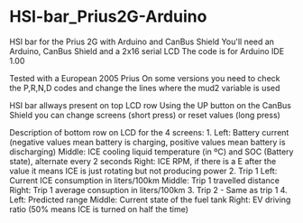 # HSI-bar_Prius2G-Arduino
HSI bar for the Prius 2G with Arduino and CanBus Shield
You'll need an Arduino, CanBus Shield and a 2x16 serial LCD
The code is for Arduino IDE 1.00

Tested with a European 2005 Prius
On some versions you need to check the P,R,N,D codes and change the lines where the mud2 variable is used

HSI bar allways present on top LCD row
Using the UP button on the CanBus Shield you can change screens (short press) or reset values (long press)

Description of bottom row on LCD for the 4 screens:
1.
Left: Battery current (negative values mean battery is charging, positive values mean battery is discharging)
Middle: ICE cooling liquid temperature (in ºC) and SOC (Battery state), alternate every 2 seconds
Right: ICE RPM, if there is a E after the value it means ICE is just rotating but not producing power
2. Trip 1
Left: Current ICE consumption in liters/100km
Middle: Trip 1 travelled distance
Right: Trip 1 average consuption in liters/100km
3. Trip 2 - Same as trip 1
4. 
Left: Predicted range
Middle: Current state of the fuel tank
Right: EV driving ratio (50% means ICE is turned on half the time)
